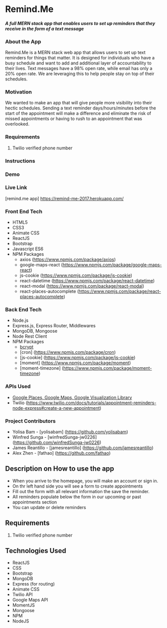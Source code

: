 # Remind.Me

#### *A full MERN stack app that enables users to set up reminders that they receive in the form of a text message*

### About the App

Remind.Me is a MERN stack web app that allows users to set up text reminders for things that matter. It is designed for individuals who have a busy schedule and want to add and additional layer of accountability to their lives.
Text messages have a 98% open rate, while email has only a 20% open rate. We are leveraging this to help people stay on top of their schedules.

### Motivation

We wanted to make an app that will give people more visibility into their hectic schedules. Sending a text reminder days/hours/minutes before the start of the appointment will make a difference and eliminate the risk of missed appointments or having to rush to an appointment that was overlooked.

### Requirements

1. Twilio verified phone number

### Instructions

### Demo

### Live Link 
[remind.me app] https://remind-me-2017.herokuapp.com/

### Front End Tech
* HTML5
* CSS3
* Animate CSS
* ReactJS
* Bootstrap
* Javascript ES6
* NPM Packages
  * axios (https://www.npmjs.com/package/axios)
  * google-maps-react (https://www.npmjs.com/package/google-maps-react)
  * js-cookie (https://www.npmjs.com/package/js-cookie)
  * react-datetime (https://www.npmjs.com/package/react-datetime)
  * react-modal (https://www.npmjs.com/package/react-modal)
  * react-places-autocomplete (https://www.npmjs.com/package/react-places-autocomplete)
  

### Back End Tech
* Node.js
* Express.js, Express Router, Middlewares
* MongoDB, Mongoose
* Node Rest Client
* NPM Packages
  * [bcrypt](https://www.npmjs.com/package/bcrypt)
  * [cron] (https://www.npmjs.com/package/cron)
  * [js-cookie] (https://www.npmjs.com/package/js-cookie)
  * [moment] (https://www.npmjs.com/package/moment)
  * [moment-timezone] (https://www.npmjs.com/package/moment-timezone)

### APIs Used
* [Google Places, Google Maps, Google Visualization Library](https://developers.google.com/maps/)
* Twilio (https://www.twilio.com/docs/tutorials/appointment-reminders-node-express#create-a-new-appointment)

### Project Contributors
* Yolisa Bam - [yolisabam] (https://github.com/yolisabam)
* Winfred Sunga - [winfredSunga-jw0226] (https://github.com/winfredSunga-jw0226)
* James Reantillo - [jamesreantillo] (https://github.com/jamesreantillo)
* Alex Zhen - [fathao] (https://github.com/fathao)


## Description on How to use the app

- When you arrive to the homepage, you will make an account or sign in.
- On thr left hand side you will see a form to create appointments 
- Fill out the form with all relevant information the save the reminder. 
- All reminders populate below the form in our upcoming or past appointments section
- You can update or delete reminders 

## Requirements

1. Twilio verified phone number




## Technologies Used

- ReactJS
- CSS
- Bootstrap
- MongoDB
- Express (for routing)
- Animate CSS
- Twilio API
- Google Maps API
- MomentJS
- Mongoose
- NPM
- NodeJS
